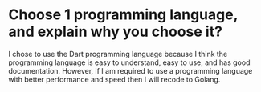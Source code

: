 # Choose 1 programming language, and explain why you choose it?

I chose to use the Dart programming language because I think the programming language is easy to understand, easy to use, and has good documentation. However, if I am required to use a programming language with better performance and speed then I will recode to Golang.
